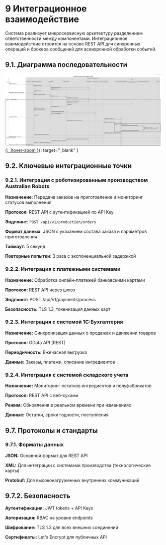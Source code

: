 # 9	Интеграционное взаимодействие
Система реализует микросервисную архитектуру разделением ответственности между компонентами. Интеграционное взаимодействие строится на основе REST API для синхронных операций и брокера сообщений для асинхронной обработки событий.
## 9.1.	Диаграмма последовательности

[![Оформление заказа через приложение](diagrams/sequence_diagram.jpg){: .hover-zoom }](diagrams/sequence_diagram.jpg){: target="_blank" }

<style>
.hover-zoom {
    max-width: 100%;
    max-height: 600px;
    cursor: zoom-in;
    border: 2px solid #ccc;
    padding: 20px;
    object-fit: contain;
    display: block;
    margin: 25px auto;
    transition: transform 0.5s ease;
}

.hover-zoom:hover {
    transform: scale(1.8);
    z-index: 100;
    position: relative;
}
</style>


## 9.2. Ключевые интеграционные точки

### 9.2.1. Интеграция с роботизированным производством Australian Robots

**Назначение**: Передача заказов на приготовление и мониторинг статусов выполнения

**Протокол**: REST API с аутентификацией по API Key

**Эндпоинт**: `POST /api/v1/production/orders`

**Формат данных**: JSON с указанием состава заказа и параметров приготовления

**Таймаут**: 5 секунд

**Повторные попытки**: 3 раза с экспоненциальной задержкой

### 9.2.2. Интеграция с платежными системами
**Назначение:** Обработка онлайн-платежей банковскими картами

**Протокол:** REST API через шлюз 

**Эндпоинт:** POST /api/v1/payments/process

**Безопасность:** TLS 1.3, токенизация данных карт

### 9.2.3. Интеграция с системой 1С:Бухгалтерия
**Назначение:** Синхронизация данных о продажах и движении товаров

**Протокол:** OData API (REST)

**Периодичность:** Ежечасная выгрузка

**Данные:** Заказы, платежи, списание ингредиентов

### 9.2.4. Интеграция с системой складского учета
**Назначение:** Мониторинг остатков ингредиентов и полуфабрикатов

**Протокол:** REST API с веб-хуками

**Режим:** Обновления в реальном времени при изменениях

**Данные:** Остатки, сроки годности, поступления

## 9.7. Протоколы и стандарты
### 9.7.1. Форматы данных

**JSON:** Основной формат для REST API

**XML:** Для интеграции с системами производства (технологические карты)

**Protobuf:** Для высоконагруженных внутренних коммуникаций

## 9.7.2. Безопасность

**Аутентификация:** JWT tokens + API Keys

**Авторизация:** RBAC на уровне endpoints

**Шифрование:** TLS 1.3 для всех внешних соединений

**Сертификаты:** Let's Encrypt для публичных API